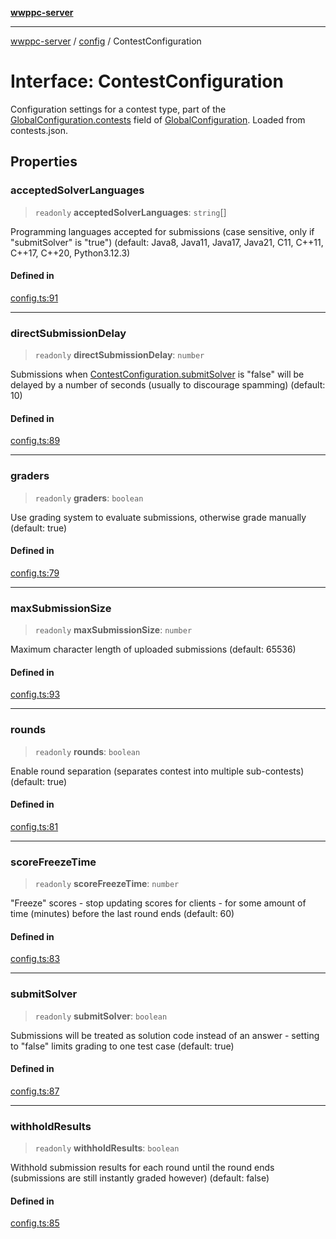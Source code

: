 [**wwppc-server**](../../README.md)

***

[wwppc-server](../../modules.md) / [config](../README.md) / ContestConfiguration

# Interface: ContestConfiguration

Configuration settings for a contest type, part of the [GlobalConfiguration.contests](GlobalConfiguration.md#contests) field of [GlobalConfiguration](GlobalConfiguration.md). Loaded from contests.json.

## Properties

### acceptedSolverLanguages

> `readonly` **acceptedSolverLanguages**: `string`[]

Programming languages accepted for submissions (case sensitive, only if "submitSolver" is "true") (default: Java8, Java11, Java17, Java21, C11, C++11, C++17, C++20, Python3.12.3)

#### Defined in

[config.ts:91](https://github.com/WWPPC/WWPPC-server/blob/ee3abdd1c71a13a423c7eb75f79ad6723d0eebfc/src/config.ts#L91)

***

### directSubmissionDelay

> `readonly` **directSubmissionDelay**: `number`

Submissions when [ContestConfiguration.submitSolver](ContestConfiguration.md#submitsolver) is "false" will be delayed by a number of seconds (usually to discourage spamming) (default: 10)

#### Defined in

[config.ts:89](https://github.com/WWPPC/WWPPC-server/blob/ee3abdd1c71a13a423c7eb75f79ad6723d0eebfc/src/config.ts#L89)

***

### graders

> `readonly` **graders**: `boolean`

Use grading system to evaluate submissions, otherwise grade manually (default: true)

#### Defined in

[config.ts:79](https://github.com/WWPPC/WWPPC-server/blob/ee3abdd1c71a13a423c7eb75f79ad6723d0eebfc/src/config.ts#L79)

***

### maxSubmissionSize

> `readonly` **maxSubmissionSize**: `number`

Maximum character length of uploaded submissions (default: 65536)

#### Defined in

[config.ts:93](https://github.com/WWPPC/WWPPC-server/blob/ee3abdd1c71a13a423c7eb75f79ad6723d0eebfc/src/config.ts#L93)

***

### rounds

> `readonly` **rounds**: `boolean`

Enable round separation (separates contest into multiple sub-contests) (default: true)

#### Defined in

[config.ts:81](https://github.com/WWPPC/WWPPC-server/blob/ee3abdd1c71a13a423c7eb75f79ad6723d0eebfc/src/config.ts#L81)

***

### scoreFreezeTime

> `readonly` **scoreFreezeTime**: `number`

"Freeze" scores - stop updating scores for clients - for some amount of time (minutes) before the last round ends (default: 60)

#### Defined in

[config.ts:83](https://github.com/WWPPC/WWPPC-server/blob/ee3abdd1c71a13a423c7eb75f79ad6723d0eebfc/src/config.ts#L83)

***

### submitSolver

> `readonly` **submitSolver**: `boolean`

Submissions will be treated as solution code instead of an answer - setting to "false" limits grading to one test case (default: true)

#### Defined in

[config.ts:87](https://github.com/WWPPC/WWPPC-server/blob/ee3abdd1c71a13a423c7eb75f79ad6723d0eebfc/src/config.ts#L87)

***

### withholdResults

> `readonly` **withholdResults**: `boolean`

Withhold submission results for each round until the round ends (submissions are still instantly graded however) (default: false)

#### Defined in

[config.ts:85](https://github.com/WWPPC/WWPPC-server/blob/ee3abdd1c71a13a423c7eb75f79ad6723d0eebfc/src/config.ts#L85)
